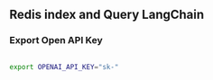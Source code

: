 ## Redis index and Query LangChain

### Export Open API Key

```bash

export OPENAI_API_KEY="sk-"

```

